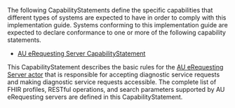 
The following CapabilityStatements define the specific capabilities that different types of systems are expected to have in order to comply with this implementation guide. Systems conforming to this implementation guide are expected to declare conformance to one or more of the following capability statements.

- [AU eRequesting Server CapabilityStatement](CapabilityStatement-au-erequesting-server.html)

This CapabilityStatement describes the basic rules for the [AU eRequesting Server actor](ActorDefinition-au-erequesting-actor-server.html) that is responsible for accepting diagnostic service requests and making diagnostic service requests accessible. The complete list of FHIR profiles, RESTful operations, and search parameters supported by AU eRequesting servers are defined in this CapabilityStatement.
